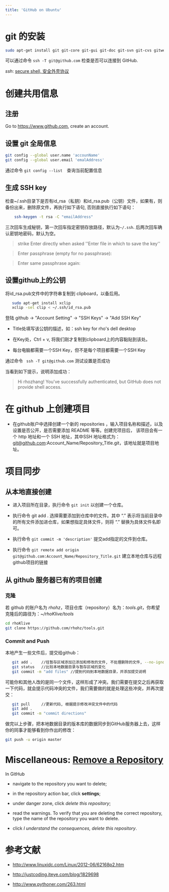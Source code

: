 ```yaml
---
title: 'GitHub on Ubuntu'
---
```


# git 的安装

```bash
sudo apt-get install git git-core git-gui git-doc git-svn git-cvs gitweb gitk git-email git-daemon-run git-el git-arch
```

可以通过命令 `ssh -T git@github.com` 检查是否可以连接到 GitHub.

*ssh*:  [secure shell, 安全外壳协议](http://en.wikipedia.org/wiki/Secure_Shell)

# 创建共用信息


## 注册

Go to <https://www.github.com>, create an account.

<!-- account: rhohz -->

## 设置 git 全局信息

```bash
git config --global user.name 'accounName'
git config --global user.email 'emalAddress'
```

<!-- accountName: rhohz;  emailAddress: rhozhanghz at gmail dot com -->

通过命令 `git config --list`　查询当前配置信息

## 生成 SSH key

检查~/.ssh目录下是否有id_rsa（私钥）和id_rsa.pub（公钥）文件，如果有，则备份出来，删除原文件，再执行如下语句, 否则直接执行如下语句：

```bash
    ssh-keygen -t rsa -C "emailAddress"
```

三次回车生成秘钥，第一次回车指定密钥存放路径，默认为`~/.ssh`. 后两次回车确认密钥地密码，默认为空。

> strike Enter directly when asked ''Enter file in which to save the key''

> Enter passphrase (empty for no passphrase):

> Enter same passphrase again: 

## 设置github上的公钥

将id_rsa.pub文件中的字符串复制到 clipboard，以备后用。

```bash
   sudo apt-get install xclip
   xclip -sel clip < ~/.ssh/id_rsa.pub
```

登陆 github ->  "Account Setting"  ->  "SSH Keys"  -> "Add SSH Key"

- Title处填写该公钥的描述，如：ssh key for rho's dell desktop

- 在Key处，Ctrl + v, 将我们刚才复制到clipboard上的内容黏贴到该处。

- 每台电脑都需要一个SSH Key，但不是每个项目都需要一个SSH Key

通过命令 ` ssh -T git@github.com` 测试设置是否成功

当看到如下提示，说明添加成功：

> Hi rhozhang! You've successfully authenticated, but GitHub does
> not provide shell access.

# 在 github 上创建项目

- 在github账户中选择创建一个新的 repositories ，输入项目名称和描述，以及设置是否公开，是否需要添加 README 等等。创建完项目后，
该项目会有一个 http 地址和一个 SSH 地址，其中SSH 地址格式为：git@github.com:Account_Name/Repository_Title.git，该地址就是项目地址。

# 项目同步

## 从本地直接创建

- 进入项目所在目录，执行命令 `git init` 以创建一个仓库。

- 执行命令 git add . 选择需要添加到仓库中的文件。其中 “.” 表示将当前目录中的所有文件添加进仓库，如果想指定具体文件，则将 “.” 替换为具体文件名即可。

- 执行命令 `git commit -m 'description'` 提交add指定的文件到仓库。

- 执行命令 `git remote add origin git@github.com:Account_Name/Repository_Title.git` 建立本地仓库与远程github项目的链接

## 从 github 服务器已有的项目创建

### 克隆

若 github 的账户名为 *rhohz*，项目仓库（repository）名为：*tools.git*，你希望克隆后的路径为：*~/rhoKlive/tools*

```bash
cd rhoKlive
git clone https://github.com/rhohz/tools.git
```

### Commit and Push

本地产生一些文件后，提交给github：

```bash
   git add .    //往暂存区域添加已添加和修改的文件, 不处理删除的文件, --no-ignore-removal 则处理删除文件
   git status   //比较本地数据目录与暂存区域的变化
   git commit -m "add files" //提到代码到本地数据目录，并添加提交说明
```

可能你和其他人改的是同一个文件，这样形成了冲突。我们需要在提交之后再获取一下代码，就会提示代码冲突的文件，我们需要做的就是处理这些冲突，并再次提交：

```bash
   git pull     //更新代码, 根据提示修改冲突文件中的代码
   git add .
   git commit -m "commit directions"
```

做完以上步骤，把本地数据目录的版本库的数据同步到GitHub服务器上去，这样你的同事才能够看到你作出的修改：

```bash
git push -u origin master
```

# Miscellaneous: [Remove a Repository](https://help.github.com/articles/deleting-a-repository)

In GitHub

- navigate to the repository you want to delete;

- in the repository action bar, click **settings**;

- under danger zone, click *delete this repository*;

- read the warnings. To verify that you are deleting the correct repository, type the name of the repository you want to delete.

- click *I understand the consequences, delete this repository*.

# 参考文献

- <http://www.linuxidc.com/Linux/2012-06/62168p2.htm>

- <http://justcoding.iteye.com/blog/1829698>

- <http://www.pythoner.com/263.html>
